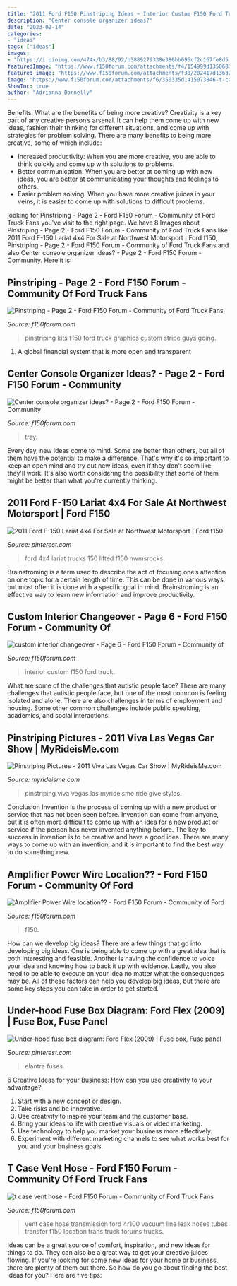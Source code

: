 ```yaml
---
title: "2011 Ford F150 Pinstriping Ideas ~ Interior Custom F150 Ford Truck"
description: "Center console organizer ideas?"
date: "2023-02-14"
categories:
- "ideas"
tags: ["ideas"]
images:
- "https://i.pinimg.com/474x/b3/88/92/b3889279338e380bb096cf2c167fe8d5.jpg"
featuredImage: "https://www.f150forum.com/attachments/f4/154999d1350687562-amplifier-power-wire-location-image-1648070690.jpg"
featured_image: "https://www.f150forum.com/attachments/f38/202417d1363264136t-2011-center-console-black-hole-dsc02852.jpg"
image: "https://www.f150forum.com/attachments/f6/350335d1415073846-t-case-vent-hose-tcase-vent-house.jpg"
ShowToc: true
author: "Adrianna Donnelly"
---
```



Benefits: What are the benefits of being more creative?
Creativity is a key part of any creative person’s arsenal. It can help them come up with new ideas, fashion their thinking for different situations, and come up with strategies for problem solving. There are many benefits to being more creative, some of which include: 
- Increased productivity: When you are more creative, you are able to think quickly and come up with solutions to problems.
- Better communication: When you are better at coming up with new ideas, you are better at communicating your thoughts and feelings to others.
- Easier problem solving: When you have more creative juices in your veins, it is easier to come up with solutions to difficult problems.

	

		
looking for Pinstriping - Page 2 - Ford F150 Forum - Community of Ford Truck Fans you've visit to the right page. We have 8 Images about Pinstriping - Page 2 - Ford F150 Forum - Community of Ford Truck Fans like 2011 Ford F-150 Lariat 4x4 For Sale at Northwest Motorsport | Ford f150, Pinstriping - Page 2 - Ford F150 Forum - Community of Ford Truck Fans and also Center console organizer ideas? - Page 2 - Ford F150 Forum - Community. Here it is:
		
    
## Pinstriping - Page 2 - Ford F150 Forum - Community Of Ford Truck Fans

<img loading=lazy src="https://www.f150forum.com/attachments/f118/494634d1501272726-pinstriping-013_zpslcbunhhf.jpg" onerror="this.onerror=null;this.src='https://tse3.mm.bing.net/th?id=OIP.9o22P3SABBABq73rTX0_pwHaFj&amp;pid=15.1';" alt="Pinstriping - Page 2 - Ford F150 Forum - Community of Ford Truck Fans">

_Source: f150forum.com_

>pinstriping kits f150 ford truck graphics custom stripe guys going. 

	

1. A global financial system that is more open and transparent 

    
## Center Console Organizer Ideas? - Page 2 - Ford F150 Forum - Community

<img loading=lazy src="https://www.f150forum.com/attachments/f38/202417d1363264136t-2011-center-console-black-hole-dsc02852.jpg" onerror="this.onerror=null;this.src='https://tse3.mm.bing.net/th?id=OIP.ZxnyRQ_RwPeKRnxQYaI1SAHaFj&amp;pid=15.1';" alt="Center console organizer ideas? - Page 2 - Ford F150 Forum - Community">

_Source: f150forum.com_

>tray. 

	

Every day, new ideas come to mind. Some are better than others, but all of them have the potential to make a difference. That's why it's so important to keep an open mind and try out new ideas, even if they don't seem like they'll work. It's also worth considering the possibility that some of them might be better than what you're currently thinking.

    
## 2011 Ford F-150 Lariat 4x4 For Sale At Northwest Motorsport | Ford F150

<img loading=lazy src="https://i.pinimg.com/736x/ca/b0/cf/cab0cf6a9f4b8fafa68094afa3cae0f1--lifted-ford-lifted-trucks.jpg" onerror="this.onerror=null;this.src='https://tse3.mm.bing.net/th?id=OIP._1VjvF0F2jfrgng1no2_oAHaE6&amp;pid=15.1';" alt="2011 Ford F-150 Lariat 4x4 For Sale at Northwest Motorsport | Ford f150">

_Source: pinterest.com_

>ford 4x4 lariat trucks 150 lifted f150 nwmsrocks. 

	

Brainstroming is a term used to describe the act of focusing one’s attention on one topic for a certain length of time. This can be done in various ways, but most often it is done with a specific goal in mind. Brainstroming is an effective way to learn new information and improve productivity.

    
## Custom Interior Changeover - Page 6 - Ford F150 Forum - Community Of

<img loading=lazy src="https://cimg8.ibsrv.net/gimg/www.f150forum.com-vbulletin/1632x1224/img_3747_906ee3dd0d4b67f2d4787eab49cc888ecd1bfff6.jpg" onerror="this.onerror=null;this.src='https://tse4.mm.bing.net/th?id=OIP.2OUokhrXDDD2tmLZLaHGngHaFj&amp;pid=15.1';" alt="custom interior changeover - Page 6 - Ford F150 Forum - Community of">

_Source: f150forum.com_

>interior custom f150 ford truck. 

	

What are some of the challenges that autistic people face?
There are many challenges that autistic people face, but one of the most common is feeling isolated and alone. There are also challenges in terms of employment and housing. Some other common challenges include public speaking, academics, and social interactions.

    
## Pinstriping Pictures - 2011 Viva Las Vegas Car Show | MyRideisMe.com

<img loading=lazy src="http://www.myrideisme.com/Blog/wp-content/gallery/viva_pinstriping/2011-Viva-Las-Vegas-Car-Show-Pinstriping-21.jpg" onerror="this.onerror=null;this.src='https://tse4.mm.bing.net/th?id=OIP.YSx3c_3p72hfKJusdo9pWgHaE6&amp;pid=15.1';" alt="Pinstriping Pictures - 2011 Viva Las Vegas Car Show | MyRideisMe.com">

_Source: myrideisme.com_

>pinstriping viva vegas las myrideisme ride give styles. 

	

Conclusion
Invention is the process of coming up with a new product or service that has not been seen before. Invention can come from anyone, but it is often more difficult to come up with an idea for a new product or service if the person has never invented anything before. The key to success in invention is to be creative and have a good idea. There are many ways to come up with an invention, and it is important to find the best way to do something new.

    
## Amplifier Power Wire Location?? - Ford F150 Forum - Community Of Ford

<img loading=lazy src="https://www.f150forum.com/attachments/f4/154999d1350687562-amplifier-power-wire-location-image-1648070690.jpg" onerror="this.onerror=null;this.src='https://tse1.mm.bing.net/th?id=OIP.QrdTUkcqgci5NOe5cRZovQHaJ3&amp;pid=15.1';" alt="Amplifier Power Wire location?? - Ford F150 Forum - Community of Ford">

_Source: f150forum.com_

>f150. 

	

How can we develop big ideas?
There are a few things that go into developing big ideas. One is being able to come up with a great idea that is both interesting and feasible. Another is having the confidence to voice your idea and knowing how to back it up with evidence. Lastly, you also need to be able to execute on your idea no matter what the consequences may be. All of these factors can help you develop big ideas, but there are some key steps you can take in order to get started.

    
## Under-hood Fuse Box Diagram: Ford Flex (2009) | Fuse Box, Fuse Panel

<img loading=lazy src="https://i.pinimg.com/474x/b3/88/92/b3889279338e380bb096cf2c167fe8d5.jpg" onerror="this.onerror=null;this.src='https://tse3.mm.bing.net/th?id=OIP.eGLTvr-kr5n0JPeyXeOI7QAAAA&amp;pid=15.1';" alt="Under-hood fuse box diagram: Ford Flex (2009) | Fuse box, Fuse panel">

_Source: pinterest.com_

>elantra fuses. 

	

6 Creative Ideas for your Business: How can you use creativity to your advantage?
1. Start with a new concept or design.
2. Take risks and be innovative.
3. Use creativity to inspire your team and the customer base. 
4. Bring your ideas to life with creative visuals or video marketing. 
5. Use technology to help you market your business more effectively. 
6. Experiment with different marketing channels to see what works best for you and your business goals.

    
## T Case Vent Hose - Ford F150 Forum - Community Of Ford Truck Fans

<img loading=lazy src="https://www.f150forum.com/attachments/f6/350335d1415073846-t-case-vent-hose-tcase-vent-house.jpg" onerror="this.onerror=null;this.src='https://tse3.mm.bing.net/th?id=OIP.NDEkeou2mwPxy-BHzGBFhQHaFi&amp;pid=15.1';" alt="t case vent hose - Ford F150 Forum - Community of Ford Truck Fans">

_Source: f150forum.com_

>vent case hose transmission ford 4r100 vacuum line leak hoses tubes transfer f150 location trans truck forums trucks. 

	

Ideas can be a great source of comfort, inspiration, and new ideas for things to do. They can also be a great way to get your creative juices flowing. If you're looking for some new ideas for your home or business, there are plenty of them out there. So how do you go about finding the best ideas for you? Here are five tips: 

